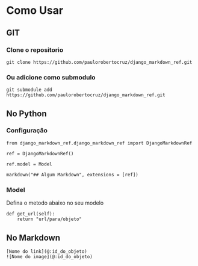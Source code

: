 # Como Usar

## GIT

### Clone o repositorio 

`git clone https://github.com/paulorobertocruz/django_markdown_ref.git`

### Ou adicione como submodulo

`git submodule add https://github.com/paulorobertocruz/django_markdown_ref.git`

## No Python

### Configuração
```
from django_markdown_ref.django_markdown_ref import DjangoMarkdownRef

ref = DjangoMarkdownRef()

ref.model = Model 

markdown("## Algum Markdown", extensions = [ref])
```

### Model

Defina o metodo abaixo no seu modelo 

```
def get_url(self):
    return "url/para/objeto"
```


## No Markdown
```
[Nome do link](@:id_do_objeto)
![Nome do image](@:id_do_objeto)
```